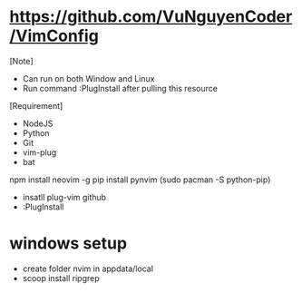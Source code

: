 # https://github.com/VuNguyenCoder/VimConfig
[Note]
- Can run on both Window and Linux
- Run command :PlugInstall after pulling this resource

[Requirement]
- NodeJS
- Python
- Git
- vim-plug
- bat

npm install neovim -g
pip install pynvim (sudo pacman -S python-pip)

- insatll plug-vim github
- :PlugInstall

# windows setup
- create folder nvim in appdata/local
- scoop install ripgrep
